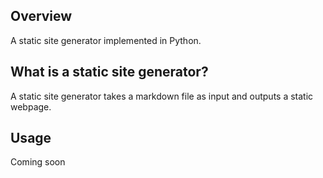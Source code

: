 ## Overview 

A static site generator implemented in Python. 

## What is a static site generator?

A static site generator takes a markdown file as input 
and outputs a static webpage. 

## Usage 

Coming soon 

